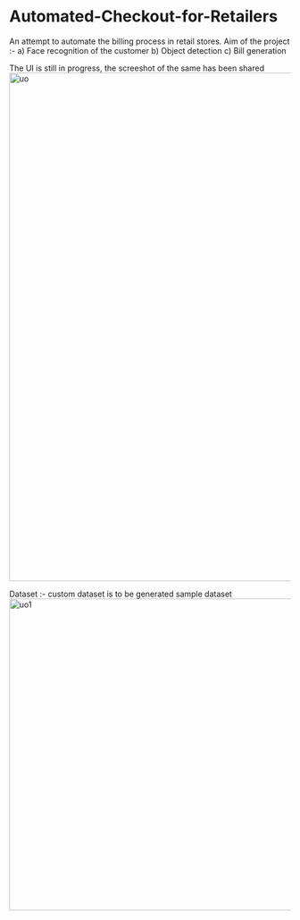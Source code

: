 # Automated-Checkout-for-Retailers
An attempt to automate the billing process in retail stores.
Aim of the project :- 
a)  Face recognition of the customer
b)  Object detection
c)  Bill generation

The UI is still in progress, the screeshot of the same has been shared
<img width="910" alt="uo" src="https://user-images.githubusercontent.com/65388338/196433301-85dbf8c0-d4b8-4ecc-8c87-9f4736ba62c9.PNG">

Dataset :- 
custom dataset is to be generated
sample dataset
<img width="558" alt="uo1" src="https://user-images.githubusercontent.com/65388338/196435731-569ebb93-e52c-486d-8eca-f8a403cde971.PNG">
